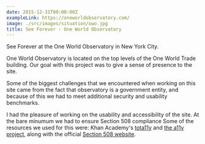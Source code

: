 ```yaml
---
date: 2015-12-31T00:00:00Z
exampleLink: https://oneworldobservatory.com/
image: ./src/images/situation/owo.jpg
title: See Forever - One World Observatory
---
```


See Forever at the One World Observatory in New York City.

<!--more-->

One World Observatory is located on the top levels of the One World Trade building. Our goal with this project was to give a sense of presence to the site. 

Some of the biggest challenges that we encountered when working on this site came from the fact that observatory is a government entity, and because of this we had to meet additional security and usability benchmarks.

I had the pleasure of working on the usability and accessibility of the site. At the bare minumum we had to ensure Section 508 compliance Some of the resources we used for this were: Khan Academy's [tota11y](http://khan.github.io/tota11y/) and [the a11y project](http://a11yproject.com/), along with the official [Section 508 website](https://www.section508.gov/).